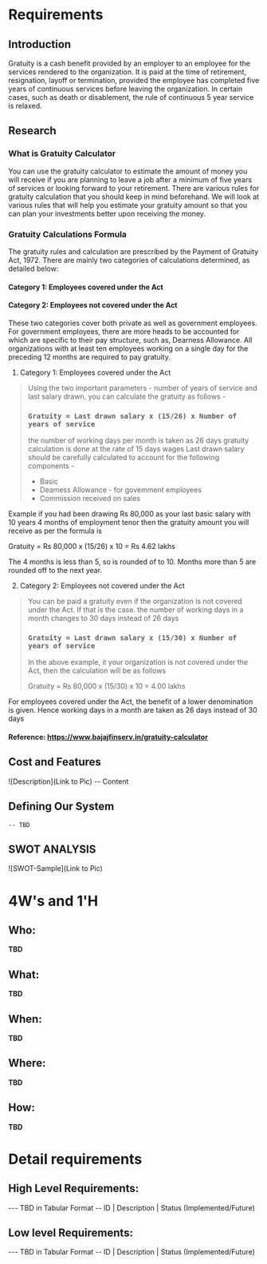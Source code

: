 # Requirements
## Introduction
Gratuity is a cash benefit provided by an employer to an employee for the services rendered to the organization. It is paid at the time of retirement, resignation, layoff or termination, provided the employee has completed five years of continuous services before leaving the organization. In certain cases, such as death or disablement, the rule of continuous 5 year service is relaxed.

## Research

### What is Gratuity Calculator
You can use the gratuity calculator to estimate the amount of money you will receive if you are planning to leave a job after a minimum of five years of services or looking forward to your retirement. There are various rules for gratuity calculation that you should keep in mind beforehand. We will look at various rules that will help you estimate your gratuity amount so that you can plan your investments better upon receiving the money.

### Gratuity Calculations Formula
The gratuity rules and calculation are prescribed by the Payment of Gratuity Act, 1972. There are mainly two categories of calculations determined, as detailed below:
#### Category 1: Employees covered under the Act
#### Category 2: Employees not covered under the Act

These two categories cover both private as well as government employees. For government employees, there are more heads to be accounted for which are specific to their pay structure, such as, Dearness Allowance. All organizations with at least ten employees working on a single day for the preceding 12 months are required to pay gratuity.

1. Category 1: Employees covered under the Act 

> Using the two important parameters - number of years of service and last salary drawn, you can calculate the gratuity as follows - 
> ### ` Gratuity = Last drawn salary x (15/26) x Number of years of service `
> the number of working days per month is taken as 26 days
> gratuity calculation is done at the rate of 15 days wages
> Last drawn salary should be carefully calculated to account for the following components -
> * Basic
> * Deamess Allowance - for govemment employees
> * Commission received on sales

Example if you had been drawing Rs 80,000 as your last basic salary with 10 years 4 months of employment tenor then the gratuity amount you will receive as per the formula is

Gratuity = Rs 80,000 x (15/26) x 10 = Rs 4.62 lakhs

The 4 months is less than 5, so is rounded of to 10. Months more than 5 are rounded off to the next year.

2. Category 2: Employees not covered under the Act

> You can be paid a gratuity even if the organization is not covered under the Act. If that is the case. the number of working days in a month changes to 30 days instead of 26 days
> ### ` Gratuity = Last drawn salary x (15/30) x Number of years of service `
> In the above example, it your organization is not covered under the Act, then the calculation will be as follows
> 
> Gratuity = Rs 80,000 x (15/30) x 10 = 4.00 lakhs

For employees covered under the Act, the benefit of a lower denomination is given. Hence working days in a month are taken as 26 days instead of 30 days

#### Reference: https://www.bajajfinserv.in/gratuity-calculator
## Cost and Features
![Description](Link to Pic)
-- Content 
## Defining Our System
    -- TBD
## SWOT ANALYSIS
![SWOT-Sample](Link to Pic)

# 4W&#39;s and 1&#39;H

## Who:

**TBD**

## What:

**TBD**

## When:

**TBD**

## Where:

**TBD**

## How:

**TBD**

# Detail requirements
## High Level Requirements:
--- TBD in Tabular Format 
-- ID | Description | Status (Implemented/Future)


##  Low level Requirements:
--- TBD in Tabular Format 
-- ID | Description | Status (Implemented/Future)
